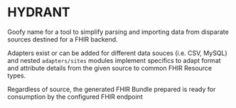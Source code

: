 # HYDRANT

Goofy name for a tool to simplify parsing and importing data from disparate sources
destined for a FHIR backend.

Adapters exist or can be added for different data souces (i.e. CSV, MySQL)
and nested `adapters/sites` modules implement specifics to adapt format and attribute details
from the given source to common FHIR Resource types.

Regardless of source, the generated FHIR Bundle prepared is ready for consumption
by the configured FHIR endpoint

